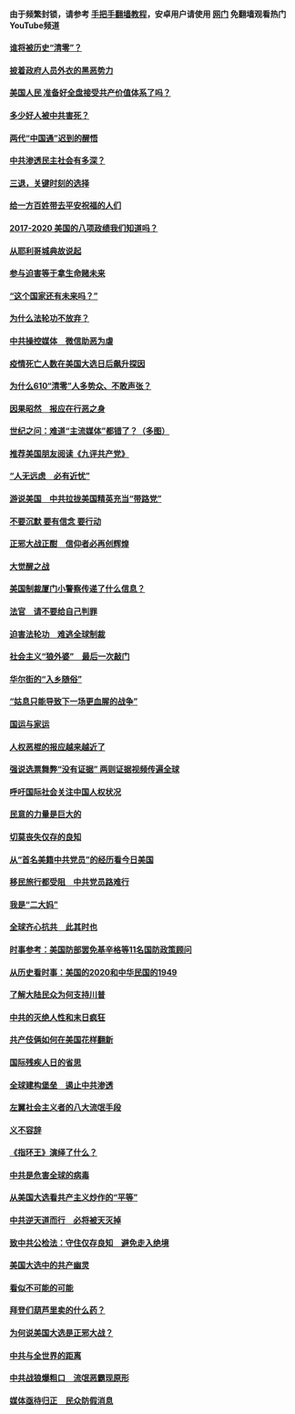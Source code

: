 #### 由于频繁封锁，请参考 [手把手翻墙教程](https://github.com/gfw-breaker/guides/wiki/)，安卓用户请使用 [网门](https://github.com/gfw-breaker/nogfw/blob/master/dl.md?t=02031100) 免翻墙观看热门YouTube频道 

#### [谁将被历史“清零”？](../pages/73/417485.md?t=02031100) 

#### [披着政府人员外衣的黑恶势力](../pages/73/417442.md?t=02031100) 

#### [美国人民 准备好全盘接受共产价值体系了吗？](../pages/73/417491.md?t=02031100) 

#### [多少好人被中共害死？](../pages/73/417144.md?t=02031100) 

#### [两代“中国通”迟到的醒悟](../pages/73/417064.md?t=02031100) 

#### [中共渗透民主社会有多深？](../pages/73/417063.md?t=02031100) 

#### [三退，关键时刻的选择](../pages/73/416969.md?t=02031100) 

#### [给一方百姓带去平安祝福的人们](../pages/73/416941.md?t=02031100) 

#### [2017-2020  美国的八项政绩我们知道吗？](../pages/73/416968.md?t=02031100) 

#### [从耶利哥城典故说起](../pages/73/416892.md?t=02031100) 

#### [参与迫害等于拿生命赌未来](../pages/73/416856.md?t=02031100) 

#### [“这个国家还有未来吗？”](../pages/73/416852.md?t=02031100) 

#### [为什么法轮功不放弃？](../pages/73/416864.md?t=02031100) 

#### [中共操控媒体　微信助恶为虐](../pages/73/416724.md?t=02031100) 

#### [疫情死亡人数在美国大选日后飙升探因](../pages/73/416606.md?t=02031100) 

#### [为什么610“清零”人多势众、不敢声张？](../pages/73/416632.md?t=02031100) 

#### [因果昭然　报应在行恶之身](../pages/73/416582.md?t=02031100) 

#### [世纪之问：难道“主流媒体”都错了？（多图）](../pages/73/416571.md?t=02031100) 

#### [推荐美国朋友阅读《九评共产党》](../pages/73/416510.md?t=02031100) 

#### [“人无远虑　必有近忧”](../pages/73/416513.md?t=02031100) 

#### [游说美国　中共拉拢美国精英充当“带路党”](../pages/73/416529.md?t=02031100) 

#### [不要沉默 要有信念 要行动](../pages/73/416457.md?t=02031100) 

#### [正邪大战正酣　信仰者必再创辉煌](../pages/73/416433.md?t=02031100) 

#### [大觉醒之战](../pages/73/416456.md?t=02031100) 

#### [美国制裁厦门小警察传递了什么信息？](../pages/73/416432.md?t=02031100) 

#### [法官　请不要给自己判罪](../pages/73/416379.md?t=02031100) 

#### [迫害法轮功　难逃全球制裁](../pages/73/416380.md?t=02031100) 

#### [社会主义“狼外婆”　最后一次敲门](../pages/73/416394.md?t=02031100) 

#### [华尔街的“入乡随俗”](../pages/73/416395.md?t=02031100) 

#### [“姑息只能导致下一场更血腥的战争”](../pages/73/416223.md?t=02031100) 

#### [国运与家运](../pages/73/416224.md?t=02031100) 

#### [人权恶棍的报应越来越近了](../pages/73/416276.md?t=02031100) 

#### [强说选票舞弊“没有证据” 两则证据视频传遍全球](../pages/73/416227.md?t=02031100) 

#### [呼吁国际社会关注中国人权状况](../pages/73/416135.md?t=02031100) 

#### [民意的力量是巨大的](../pages/73/416222.md?t=02031100) 

#### [切莫丧失仅存的良知](../pages/73/416134.md?t=02031100) 

#### [从“首名美籍中共党员”的经历看今日美国](../pages/73/416114.md?t=02031100) 

#### [移民旅行都受阻　中共党员路难行](../pages/73/416033.md?t=02031100) 

#### [我是“二大妈”](../pages/73/415529.md?t=02031100) 

#### [全球齐心抗共　此其时也](../pages/73/415989.md?t=02031100) 

#### [时事参考：美国防部罢免基辛格等11名国防政策顾问](../pages/73/415970.md?t=02031100) 

#### [从历史看时事：美国的2020和中华民国的1949](../pages/73/415949.md?t=02031100) 

#### [了解大陆民众为何支持川普](../pages/73/415950.md?t=02031100) 

#### [中共的灭绝人性和末日疯狂](../pages/73/415944.md?t=02031100) 

#### [共产伎俩如何在美国花样翻新](../pages/73/415908.md?t=02031100) 

#### [国际残疾人日的省思](../pages/73/415849.md?t=02031100) 

#### [全球建构堡垒　遏止中共渗透](../pages/73/415850.md?t=02031100) 

#### [左翼社会主义者的八大流氓手段](../pages/73/415802.md?t=02031100) 

#### [义不容辞](../pages/73/415807.md?t=02031100) 

#### [《指环王》演绎了什么？](../pages/73/415739.md?t=02031100) 

#### [中共是危害全球的病毒](../pages/73/415569.md?t=02031100) 

#### [从美国大选看共产主义炒作的“平等”](../pages/73/415654.md?t=02031100) 

#### [中共逆天道而行　必将被天灭掉](../pages/73/415626.md?t=02031100) 

#### [致中共公检法：守住仅存良知　避免走入绝境](../pages/73/415627.md?t=02031100) 

#### [美国大选中的共产幽灵](../pages/73/415618.md?t=02031100) 

#### [看似不可能的可能](../pages/73/415619.md?t=02031100) 

#### [拜登们葫芦里卖的什么药？](../pages/73/415531.md?t=02031100) 

#### [为何说美国大选是正邪大战？](../pages/73/415530.md?t=02031100) 

#### [中共与全世界的距离](../pages/73/415435.md?t=02031100) 

#### [中共战狼爆粗口　流氓恶霸现原形](../pages/73/415426.md?t=02031100) 

#### [媒体亟待归正　民众防假消息](../pages/73/415402.md?t=02031100) 

